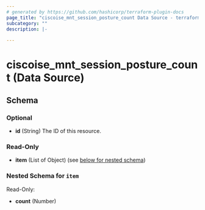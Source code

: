 ```yaml
---
# generated by https://github.com/hashicorp/terraform-plugin-docs
page_title: "ciscoise_mnt_session_posture_count Data Source - terraform-provider-ciscoise"
subcategory: ""
description: |-
  
---
```


# ciscoise_mnt_session_posture_count (Data Source)





<!-- schema generated by tfplugindocs -->
## Schema

### Optional

- **id** (String) The ID of this resource.

### Read-Only

- **item** (List of Object) (see [below for nested schema](#nestedatt--item))

<a id="nestedatt--item"></a>
### Nested Schema for `item`

Read-Only:

- **count** (Number)


